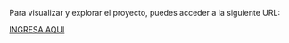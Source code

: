Para visualizar y explorar el proyecto, puedes acceder a la siguiente URL:

 <a href="">INGRESA AQUI</a>
 